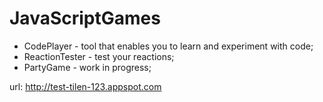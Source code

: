 # JavaScriptGames

- CodePlayer - tool that enables you to learn and experiment with code;
- ReactionTester - test your reactions;
- PartyGame - work in progress;

url: http://test-tilen-123.appspot.com